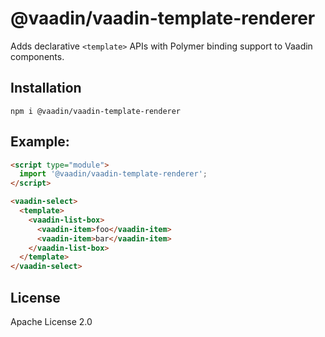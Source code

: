 # @vaadin/vaadin-template-renderer

Adds declarative `<template>` APIs with Polymer binding support to Vaadin components.

## Installation
```
npm i @vaadin/vaadin-template-renderer
```

## Example:

```html
<script type="module">
  import '@vaadin/vaadin-template-renderer';
</script>

<vaadin-select>
  <template>
    <vaadin-list-box>
      <vaadin-item>foo</vaadin-item>
      <vaadin-item>bar</vaadin-item>
    </vaadin-list-box>
  </template>
</vaadin-select>
```

## License

Apache License 2.0
